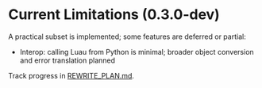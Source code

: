 # Current Limitations (0.3.0-dev)

A practical subset is implemented; some features are deferred or partial:

- Interop: calling Luau from Python is minimal; broader object conversion and error translation planned

Track progress in [REWRITE_PLAN.md](../internalDocs/REWRITE_PLAN.md).
